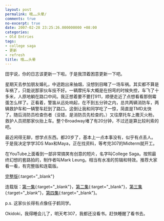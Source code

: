 ```yaml
---
layout: post
permalink: 哦……头晕/
comments: true
no-excerpt: true
date: 2007-02-28 23:25:26.000000000 +08:00
categories:
- Old Entries
tags:
- college saga
- 更新
- refresh
title: 哦……头晕
---
```

田宇说，你的日志该更新一下啦。于是我顶着困意更新一下吧。
 
星期天去参加朋友婚礼，中途跑出来抽烟，没想到目睹了一场车祸。其实都不算是车祸了，只能说那家伙车技不好。一辆摩托车大概是在拐弯的时候失控，车飞了十多米，人原地躺在路口中间。我正想着要不要打911，顺便走近了点想看看那倒霉蛋怎么样了。正看着，警笛从远处响起，在不到五分钟之内，总共两辆消防车，两辆救护车和一辆警车赶到了路口。这倒让我和同学吃了一惊，简直是TMD太快了。随后消防员检查伤者（没错，是消防员先检查的。）又往摩托车上撒灭火粉。救护人员把那家伙抬上车。整个Broadway堵了有20分钟，不过还是算比较利索的吧。
 
最近闲得无聊，想学点东西。都20岁了，基本上一点本事没有，似乎有点丢人。于是我决定学学3DS Max和Maya，正在找资料，等考完307的Midterm就开工。
 
在YouTube上面看到一部非常搞笑有创意的短片，名字叫College Saga。按照最终幻想的套路拍的，制作者叫Mark Leung。相当有水准的剪辑和特效。推荐大家看一看，有完整版和连载版。

[完整版](http://www.youtube.com/watch?v=wwLrgxtALWs){:target="_blank"}

连载版：[第一集](http://www.youtube.com/watch?v=gPutYwiiE0o){:target="_blank"}，[第二集](http://www.youtube.com/watch?v=gPutYwiiE0o){:target="_blank"}，[第三集](http://www.youtube.com/watch?v=wy4sxiAn-9E){:target="_blank"}，[第四集](http://www.youtube.com/watch?v=mwC08cDeSzg){:target="_blank"}。
 
p.s. 这家伙长得有点像任子鹤同学。
 
Okidoki，我得睡会儿了，明天考307，我都还没看书。赶快睡醒了看书去。
